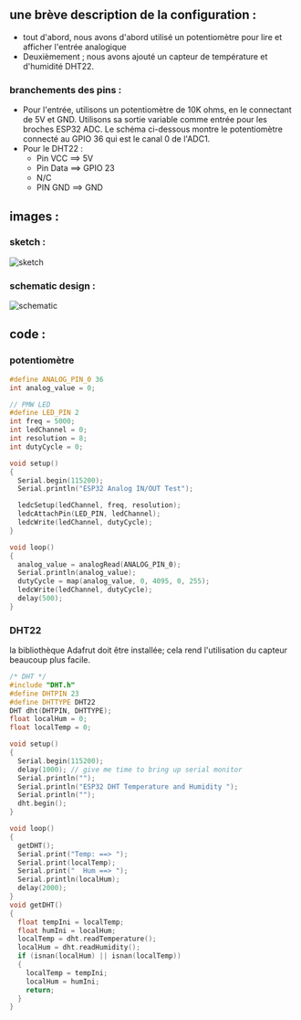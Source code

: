 ## une brève description de la configuration :
- tout d'abord, nous avons d'abord utilisé un potentiomètre pour lire et afficher l'entrée analogique
- Deuxièmement ; nous avons ajouté un capteur de température et d'humidité DHT22.

### branchements des pins :
- Pour l'entrée, utilisons un potentiomètre de 10K ohms, en le connectant de 5V et GND. Utilisons sa sortie variable comme entrée pour les broches ESP32 ADC. Le schéma ci-dessous montre le potentiomètre connecté au GPIO 36 qui est le canal 0 de l'ADC1.
- Pour le DHT22 :
   * Pin VCC ==> 5V
   * Pin Data ==> GPIO 23
   * N/C
   * PIN GND ==> GND

## images :
### sketch :
![sketch](https://github.com/institut-galilee/2020-captain-planet/edit/master/lab/2/report/1/sketch.png)

### schematic design :
![schematic](https://github.com/institut-galilee/2020-captain-planet/edit/master/lab/2/report/1/schematic.png)

## code :
### potentiomètre
```c++
#define ANALOG_PIN_0 36
int analog_value = 0;

// PMW LED
#define LED_PIN 2
int freq = 5000;
int ledChannel = 0;
int resolution = 8;
int dutyCycle = 0;

void setup()
{
  Serial.begin(115200);
  Serial.println("ESP32 Analog IN/OUT Test");

  ledcSetup(ledChannel, freq, resolution);
  ledcAttachPin(LED_PIN, ledChannel);
  ledcWrite(ledChannel, dutyCycle);
}

void loop()
{
  analog_value = analogRead(ANALOG_PIN_0);
  Serial.println(analog_value);
  dutyCycle = map(analog_value, 0, 4095, 0, 255);
  ledcWrite(ledChannel, dutyCycle);
  delay(500);
}
```
### DHT22
la bibliothèque Adafrut doit être installée; cela rend l'utilisation du capteur beaucoup plus facile.
```c++
/* DHT */
#include "DHT.h"
#define DHTPIN 23  
#define DHTTYPE DHT22 
DHT dht(DHTPIN, DHTTYPE);
float localHum = 0;
float localTemp = 0;

void setup()
{
  Serial.begin(115200);
  delay(1000); // give me time to bring up serial monitor
  Serial.println("");
  Serial.println("ESP32 DHT Temperature and Humidity ");
  Serial.println("");
  dht.begin();
}

void loop()
{
  getDHT();
  Serial.print("Temp: ==> ");
  Serial.print(localTemp);
  Serial.print("  Hum ==> ");
  Serial.println(localHum);
  delay(2000);
}
void getDHT()
{
  float tempIni = localTemp;
  float humIni = localHum;
  localTemp = dht.readTemperature();
  localHum = dht.readHumidity();
  if (isnan(localHum) || isnan(localTemp))   
  {
    localTemp = tempIni;
    localHum = humIni;
    return;
  }
}
```






